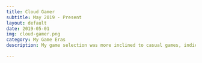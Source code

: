 ```yaml
---
title: Cloud Gamer
subtitle: May 2019 - Present
layout: default
date: 2019-05-01
img: cloud-gamer.png
category: My Game Eras
description: My game selection was more inclined to casual games, indie games and mobile games. I spent more time watching streamers than actually playing a 3A game on my own. There were more games in the library that had never been started. Is it a sign of getting old?

---
```

